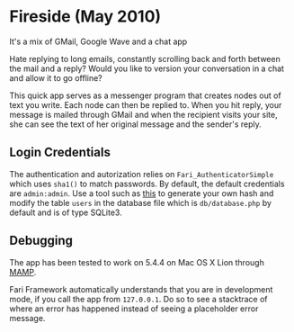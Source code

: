 # Fireside (May 2010)

It's a mix of GMail, Google Wave and a chat app

Hate replying to long emails, constantly scrolling back and forth between the mail and a reply? Would you like to version your conversation in a chat and allow it to go offline?

This quick app serves as a messenger program that creates nodes out of text you write. Each node can then be replied to. When you hit reply, your message is mailed through GMail and when the recipient visits your site, she can see the text of her original message and the sender's reply.

## Login Credentials

The authentication and autorization relies on `Fari_AuthenticatorSimple` which uses `sha1()` to match passwords. By default, the default credentials are `admin:admin`. Use a tool such as [this](http://sha1-hash-online.waraxe.us/) to generate your own hash and modify the table `users` in the database file which is `db/database.php` by default and is of type SQLite3.

## Debugging

The app has been tested to work on 5.4.4 on Mac OS X Lion through [MAMP](http://www.mamp.info/en/index.html).

Fari Framework automatically understands that you are in development mode, if you call the app from `127.0.0.1`. Do so to see a stacktrace of where an error has happened instead of seeing a placeholder error message.